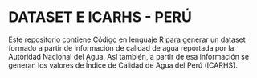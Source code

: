# DATASET E ICARHS - PERÚ

Este repositorio contiene Código en lenguaje R para generar un dataset formado a partir de información de calidad de agua reportada por la Autoridad Nacional del Agua. Así también, a partir de esa información se generan los valores de Índice de Calidad de Agua del Perú (ICARHS).
